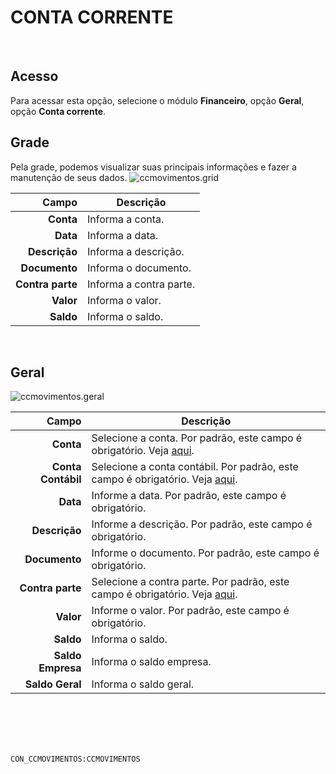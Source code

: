 # CONTA CORRENTE
<br>

## Acesso
Para acessar esta opção, selecione o módulo **Financeiro**, opção **Geral**, opção **Conta corrente**.
<br>

## Grade
Pela grade, podemos visualizar suas principais informações e fazer a manutenção de seus dados.
![ccmovimentos.grid](https://raw.githubusercontent.com/netforcews/docs-siscom/master/financeiro/imagens/ccmovimentos.grid.png)

Campo | Descrição
--:|---
**Conta** | Informa a conta.
**Data** | Informa a data.
**Descrição** | Informa a descrição.
**Documento** | Informa o documento.
**Contra parte** | Informa a contra parte.
**Valor** | Informa o valor.
**Saldo** | Informa o saldo.
<br>

## Geral
![ccmovimentos.geral](https://raw.githubusercontent.com/netforcews/docs-siscom/master/financeiro/imagens/ccmovimentos.geral.png)

Campo | Descrição
--:|---
**Conta** | Selecione a conta. Por padrão, este campo é obrigatório. Veja [aqui](/geral/lkpcontacorrente.md).
**Conta Contábil** | Selecione a conta contábil. Por padrão, este campo é obrigatório. Veja [aqui](/cadastros/planoconta.md).
**Data** | Informe a data. Por padrão, este campo é obrigatório.
**Descrição** | Informe a descrição. Por padrão, este campo é obrigatório.
**Documento** | Informe o documento. Por padrão, este campo é obrigatório.
**Contra parte** | Selecione a contra parte. Por padrão, este campo é obrigatório. Veja [aqui](/cadastros/pessoa.md).
**Valor** | Informe o valor. Por padrão, este campo é obrigatório.
**Saldo** | Informa o saldo.
**Saldo Empresa** | Informa o saldo empresa.
**Saldo Geral** | Informa o saldo geral.
<br>
<br>
<br>
<br>

```CON_CCMOVIMENTOS:CCMOVIMENTOS```
